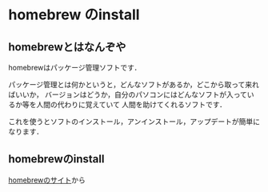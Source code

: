 # homebrew のinstall

## homebrewとはなんぞや

homebrewはパッケージ管理ソフトです．

パッケージ管理とは何かというと，どんなソフトがあるか，どこから取って来ればいいか，
バージョンはどうか，自分のパソコンにはどんなソフトが入っているか等を人間の代わりに覚えていて
人間を助けてくれるソフトです．

これを使うとソフトのインストール，アンインストール，アップデートが簡単になります．


## homebrewのinstall

[homebrewのサイト](https://brew.sh/index_ja.html)から

